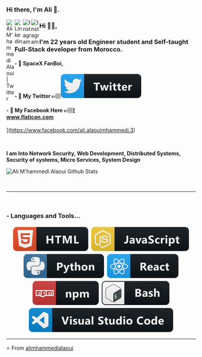 

### Hi there, I'm Ali 👋.  

<a href="https://twitter.com/alimalaoui3">
  <img align="left" alt="Ali M'hammedi Alaoui| Twitter" width="22px" style="color:#FFFFFFF" src="https://cdn.jsdelivr.net/npm/simple-icons@v3/icons/twitter.svg" />
</a>
<a href="https://www.linkedin.com/in/alimhammedialaoui/">
  <img align="left" alt="Linkedin" width="22px" src="https://cdn.jsdelivr.net/npm/simple-icons@v3/icons/linkedin.svg" />
</a>

<a href="https://www.instagram.com/ali.mhammedi.alaoui">
  <img align="left" alt="Instagram" width="22px" src="https://cdn.jsdelivr.net/npm/simple-icons@v3/icons/instagram.svg" />
</a>

<a href="https://www.facebook.com/ali.alaouimhammedi.3">
  <img align="left" alt="Instagram" width="22px" src="https://github.com/simple-icons/simple-icons/blob/develop/icons/facebook.svg" />
</a>

### Hi 🙋‍♂️,
### I'm 22 years old Engineer student and Self-taught Full-Stack developer from Morocco.


#### - 🔭 SpaceX FanBoi, 

#### - 💬 My Twitter 👉🏼[<img src="https://raw.githubusercontent.com/8bithemant/8bithemant/master/svg/social/twitter.svg" >](https://twitter.com/alimalaoui3)

#### - 💬 My Facebook Here 👉🏼[<div><a href="https://www.flaticon.com/fr/auteurs/freepik" title="Freepik"></a><a href="https://www.flaticon.com/fr/" title="Flaticon">www.flaticon.com</a></div>

](https://www.facebook.com/ali.alaouimhammedi.3)

<br />

**I am Into Network Security, Web Development, Distributed Systems, Security of systems, Micro Services, System Design**
<br />

![Ali M'hammedi Alaoui Github Stats](https://github-readme-stats.vercel.app/api?username=alimhammedialaoui&show_icons=true&title_color=fff&icon_color=79ff97&text_color=9f9f9f&bg_color=123)

<br />

*************

<br />

### - Languages and Tools...

<p align="center">
 <img src="https://raw.githubusercontent.com/8bithemant/8bithemant/master/svg/dev/languages/html.svg" alt="Twitter" style="vertical-align:top; margin:4px"><img src="https://raw.githubusercontent.com/8bithemant/8bithemant/master/svg/dev/languages/js.svg" alt="Twitter" style="vertical-align:top; margin:4px"><img src="https://raw.githubusercontent.com/8bithemant/8bithemant/master/svg/dev/languages/python.svg" alt="Twitter" style="vertical-align:top; margin:4px"><img src="https://raw.githubusercontent.com/8bithemant/8bithemant/master/svg/dev/frameworks/react.svg" alt="Twitter" style="vertical-align:top; margin:4px"><img src="https://raw.githubusercontent.com/8bithemant/8bithemant/master/svg/dev/services/npm.svg" alt="Twitter" style="vertical-align:top; margin:4px"><img src="https://raw.githubusercontent.com/8bithemant/8bithemant/master/svg/dev/tools/bash.svg" alt="Twitter" style="vertical-align:top; margin:4px"><img src="https://raw.githubusercontent.com/8bithemant/8bithemant/master/svg/dev/tools/visualstudio_code.svg" alt="Twitter" style="vertical-align:top; margin:4px">

</p>



***********************************




⭐️ From [alimhammedialaoui](https://github.com/alimhammedialaoui)
